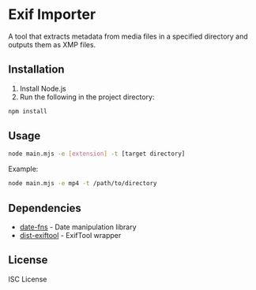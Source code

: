 # Exif Importer

A tool that extracts metadata from media files in a specified directory and outputs them as XMP files.

## Installation

1. Install Node.js
2. Run the following in the project directory:

```bash
npm install
```

## Usage

```bash
node main.mjs -e [extension] -t [target directory]
```

Example:
```bash
node main.mjs -e mp4 -t /path/to/directory
```

## Dependencies

- [date-fns](https://date-fns.org/) - Date manipulation library
- [dist-exiftool](https://github.com/Sobesednik/node-exiftool) - ExifTool wrapper

## License

ISC License
